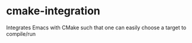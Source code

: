 # cmake-integration
Integrates Emacs with CMake such that one can easily choose a target to compile/run
